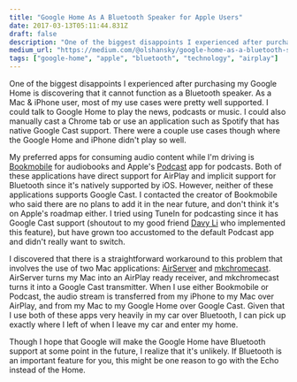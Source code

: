 ```yaml
---
title: "Google Home As A Bluetooth Speaker for Apple Users"
date: 2017-03-13T05:11:44.831Z
draft: false
description: "One of the biggest disappoints I experienced after purchasing my Google Home is discovering that it cannot function as a Bluetooth speaker…"
medium_url: "https://medium.com/@olshansky/google-home-as-a-bluetooth-speaker-for-apple-users-e7f9b9881daf"
tags: ["google-home", "apple", "bluetooth", "technology", "airplay"]
---
```


One of the biggest disappoints I experienced after purchasing my Google Home is discovering that it cannot function as a Bluetooth speaker. As a Mac & iPhone user, most of my use cases were pretty well supported. I could talk to Google Home to play the news, podcasts or music. I could also manually cast a Chrome tab or use an application such as Spotify that has native Google Cast support. There were a couple use cases though where the Google Home and iPhone didn't play so well.

My preferred apps for consuming audio content while I'm driving is [Bookmobile](https://itunes.apple.com/us/app/bookmobile-audiobook-and-podcast-player/id416457527?mt=8) for audiobooks and Apple's [Podcast](https://itunes.apple.com/us/app/podcasts/id525463029?mt=8) app for podcasts. Both of these applications have direct support for AirPlay and implicit support for Bluetooth since it's natively supported by iOS. However, neither of these applications supports Google Cast. I contacted the creator of Bookmobile who said there are no plans to add it in the near future, and don't think it's on Apple's roadmap either. I tried using TuneIn for podcasting since it has Google Cast support (shoutout to my good friend [Davy Li](https://twitter.com/davyli) who implemented this feature), but have grown too accustomed to the default Podcast app and didn't really want to switch.

I discovered that there is a straightforward workaround to this problem that involves the use of two Mac applications: [AirServer](https://www.airserver.com/Download) and [mkchromecast](http://mkchromecast.com/). AirServer turns my Mac into an AirPlay ready receiver, and mkchromecast turns it into a Google Cast transmitter. When I use either Bookmobile or Podcast, the audio stream is transferred from my iPhone to my Mac over AirPlay, and from my Mac to my Google Home over Google Cast. Given that I use both of these apps very heavily in my car over Bluetooth, I can pick up exactly where I left of when I leave my car and enter my home.

Though I hope that Google will make the Google Home have Bluetooth support at some point in the future, I realize that it's unlikely. If Bluetooth is an important feature for you, this might be one reason to go with the Echo instead of the Home.